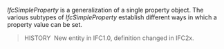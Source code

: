 ﻿_IfcSimpleProperty_ is a generalization of a single property object. The various subtypes of _IfcSimpleProperty_ establish different ways in which a property value can be set.

> HISTORY&nbsp; New entity in IFC1.0, definition changed in IFC2x.
